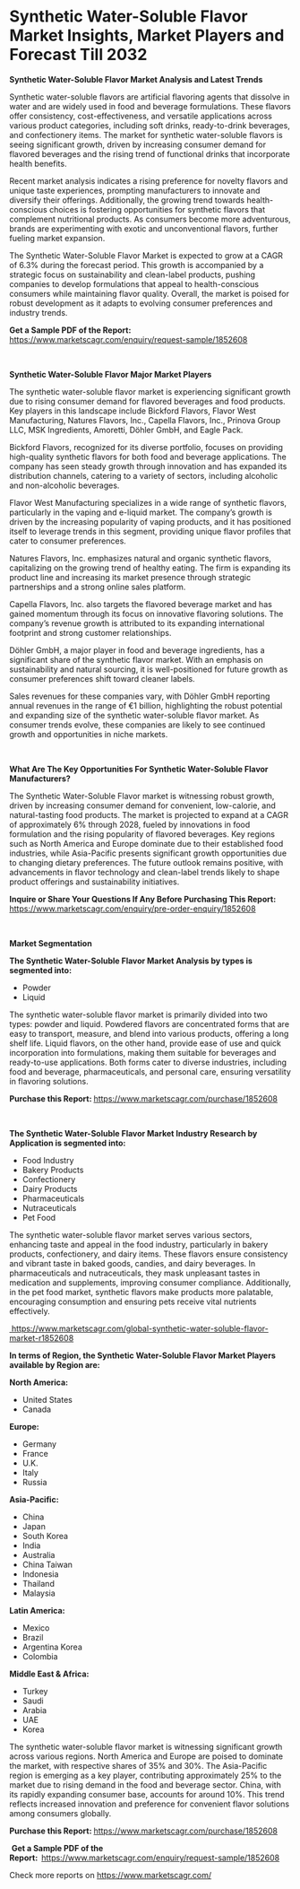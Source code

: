 <p><h1>Synthetic Water-Soluble Flavor Market Insights, Market Players and Forecast Till 2032</h1></p><p><strong>Synthetic Water-Soluble Flavor Market Analysis and Latest Trends</strong></p>
<p><p>Synthetic water-soluble flavors are artificial flavoring agents that dissolve in water and are widely used in food and beverage formulations. These flavors offer consistency, cost-effectiveness, and versatile applications across various product categories, including soft drinks, ready-to-drink beverages, and confectionery items. The market for synthetic water-soluble flavors is seeing significant growth, driven by increasing consumer demand for flavored beverages and the rising trend of functional drinks that incorporate health benefits.</p><p>Recent market analysis indicates a rising preference for novelty flavors and unique taste experiences, prompting manufacturers to innovate and diversify their offerings. Additionally, the growing trend towards health-conscious choices is fostering opportunities for synthetic flavors that complement nutritional products. As consumers become more adventurous, brands are experimenting with exotic and unconventional flavors, further fueling market expansion.</p><p>The Synthetic Water-Soluble Flavor Market is expected to grow at a CAGR of 6.3% during the forecast period. This growth is accompanied by a strategic focus on sustainability and clean-label products, pushing companies to develop formulations that appeal to health-conscious consumers while maintaining flavor quality. Overall, the market is poised for robust development as it adapts to evolving consumer preferences and industry trends.</p></p>
<p><strong>Get a Sample PDF of the Report:&nbsp;</strong> <a href="https://www.marketscagr.com/enquiry/request-sample/1852608?utm_campaign=2180&utm_medium=2&utm_source=Github&utm_content=ia&utm_term=03022025&utm_id=synthetic-water-soluble-flavor">https://www.marketscagr.com/enquiry/request-sample/1852608</a></p>
<p>&nbsp;</p>
<p><strong>Synthetic Water-Soluble Flavor Major Market Players</strong></p>
<p><p>The synthetic water-soluble flavor market is experiencing significant growth due to rising consumer demand for flavored beverages and food products. Key players in this landscape include Bickford Flavors, Flavor West Manufacturing, Natures Flavors, Inc., Capella Flavors, Inc., Prinova Group LLC, MSK Ingredients, Amoretti, Döhler GmbH, and Eagle Pack.</p><p>Bickford Flavors, recognized for its diverse portfolio, focuses on providing high-quality synthetic flavors for both food and beverage applications. The company has seen steady growth through innovation and has expanded its distribution channels, catering to a variety of sectors, including alcoholic and non-alcoholic beverages.</p><p>Flavor West Manufacturing specializes in a wide range of synthetic flavors, particularly in the vaping and e-liquid market. The company’s growth is driven by the increasing popularity of vaping products, and it has positioned itself to leverage trends in this segment, providing unique flavor profiles that cater to consumer preferences.</p><p>Natures Flavors, Inc. emphasizes natural and organic synthetic flavors, capitalizing on the growing trend of healthy eating. The firm is expanding its product line and increasing its market presence through strategic partnerships and a strong online sales platform.</p><p>Capella Flavors, Inc. also targets the flavored beverage market and has gained momentum through its focus on innovative flavoring solutions. The company’s revenue growth is attributed to its expanding international footprint and strong customer relationships.</p><p>Döhler GmbH, a major player in food and beverage ingredients, has a significant share of the synthetic flavor market. With an emphasis on sustainability and natural sourcing, it is well-positioned for future growth as consumer preferences shift toward cleaner labels.</p><p>Sales revenues for these companies vary, with Döhler GmbH reporting annual revenues in the range of €1 billion, highlighting the robust potential and expanding size of the synthetic water-soluble flavor market. As consumer trends evolve, these companies are likely to see continued growth and opportunities in niche markets.</p></p>
<p>&nbsp;</p>
<p><strong>What Are The Key Opportunities For Synthetic Water-Soluble Flavor Manufacturers?</strong></p>
<p><p>The Synthetic Water-Soluble Flavor market is witnessing robust growth, driven by increasing consumer demand for convenient, low-calorie, and natural-tasting food products. The market is projected to expand at a CAGR of approximately 6% through 2028, fueled by innovations in food formulation and the rising popularity of flavored beverages. Key regions such as North America and Europe dominate due to their established food industries, while Asia-Pacific presents significant growth opportunities due to changing dietary preferences. The future outlook remains positive, with advancements in flavor technology and clean-label trends likely to shape product offerings and sustainability initiatives.</p></p>
<p><strong>Inquire or Share Your Questions If Any Before Purchasing This Report:</strong> <a href="https://www.marketscagr.com/enquiry/pre-order-enquiry/1852608?utm_campaign=2180&utm_medium=2&utm_source=Github&utm_content=ia&utm_term=03022025&utm_id=synthetic-water-soluble-flavor">https://www.marketscagr.com/enquiry/pre-order-enquiry/1852608</a></p>
<p>&nbsp;</p>
<p><strong>Market Segmentation</strong></p>
<p><strong>The Synthetic Water-Soluble Flavor Market Analysis by types is segmented into:</strong></p>
<p><ul><li>Powder</li><li>Liquid</li></ul></p>
<p><p>The synthetic water-soluble flavor market is primarily divided into two types: powder and liquid. Powdered flavors are concentrated forms that are easy to transport, measure, and blend into various products, offering a long shelf life. Liquid flavors, on the other hand, provide ease of use and quick incorporation into formulations, making them suitable for beverages and ready-to-use applications. Both forms cater to diverse industries, including food and beverage, pharmaceuticals, and personal care, ensuring versatility in flavoring solutions.</p></p>
<p><strong>Purchase this Report:&nbsp;</strong><a href="https://www.marketscagr.com/purchase/1852608?utm_campaign=2180&utm_medium=2&utm_source=Github&utm_content=ia&utm_term=03022025&utm_id=synthetic-water-soluble-flavor">https://www.marketscagr.com/purchase/1852608</a></p>
<p>&nbsp;</p>
<p><strong>The Synthetic Water-Soluble Flavor Market Industry Research by Application is segmented into:</strong></p>
<p><ul><li>Food Industry</li><li>Bakery Products</li><li>Confectionery</li><li>Dairy Products</li><li>Pharmaceuticals</li><li>Nutraceuticals</li><li>Pet Food</li></ul></p>
<p><p>The synthetic water-soluble flavor market serves various sectors, enhancing taste and appeal in the food industry, particularly in bakery products, confectionery, and dairy items. These flavors ensure consistency and vibrant taste in baked goods, candies, and dairy beverages. In pharmaceuticals and nutraceuticals, they mask unpleasant tastes in medication and supplements, improving consumer compliance. Additionally, in the pet food market, synthetic flavors make products more palatable, encouraging consumption and ensuring pets receive vital nutrients effectively.</p></p>
<p><a href="https://www.marketscagr.com/global-synthetic-water-soluble-flavor-market-r1852608?utm_campaign=2180&utm_medium=2&utm_source=Github&utm_content=ia&utm_term=03022025&utm_id=synthetic-water-soluble-flavor">&nbsp;https://www.marketscagr.com/global-synthetic-water-soluble-flavor-market-r1852608</a></p>
<p><strong>In terms of Region, the Synthetic Water-Soluble Flavor Market Players available by Region are:</strong></p>
<p>
    <p> <strong> North America: </strong>
        <ul>
            <li>United States</li>
            <li>Canada</li>
        </ul>
        </p> 
    <p> <strong> Europe: </strong>
        <ul>
            <li>Germany</li>
            <li>France</li>
            <li>U.K.</li>
            <li>Italy</li>
            <li>Russia</li>
        </ul>
        </p> 
    <p> <strong> Asia-Pacific: </strong>
        <ul>
            <li>China</li>
            <li>Japan</li>
            <li>South Korea</li>
            <li>India</li>
            <li>Australia</li>
            <li>China Taiwan</li>
            <li>Indonesia</li>
            <li>Thailand</li>
            <li>Malaysia</li>
        </ul>
        </p> 
    <p> <strong> Latin America: </strong>
        <ul>
            <li>Mexico</li>
            <li>Brazil</li>
            <li>Argentina Korea</li>
            <li>Colombia</li>
        </ul>
        </p> 
    <p> <strong> Middle East & Africa: </strong>
        <ul>
            <li>Turkey</li>
            <li>Saudi</li>
            <li>Arabia</li>
            <li>UAE</li>
            <li>Korea</li>
        </ul>
    </p>
    </p>
<p><p>The synthetic water-soluble flavor market is witnessing significant growth across various regions. North America and Europe are poised to dominate the market, with respective shares of 35% and 30%. The Asia-Pacific region is emerging as a key player, contributing approximately 25% to the market due to rising demand in the food and beverage sector. China, with its rapidly expanding consumer base, accounts for around 10%. This trend reflects increased innovation and preference for convenient flavor solutions among consumers globally.</p></p>
<p><strong>Purchase this Report: </strong><a href="https://www.marketscagr.com/purchase/1852608?utm_campaign=2180&utm_medium=2&utm_source=Github&utm_content=ia&utm_term=03022025&utm_id=synthetic-water-soluble-flavor">https://www.marketscagr.com/purchase/1852608</a></p>
<p>&nbsp;<strong>Get a Sample PDF of the Report:&nbsp;&nbsp;</strong><a href="https://www.marketscagr.com/enquiry/request-sample/1852608?utm_campaign=2180&utm_medium=2&utm_source=Github&utm_content=ia&utm_term=03022025&utm_id=synthetic-water-soluble-flavor">https://www.marketscagr.com/enquiry/request-sample/1852608</a></p>
<p><strong></strong></p>
<p>Check more reports on <a href="https://www.marketscagr.com/?utm_campaign=2180&utm_medium=2&utm_source=Github&utm_content=ia&utm_term=03022025&utm_id=synthetic-water-soluble-flavor">https://www.marketscagr.com/</a></p>